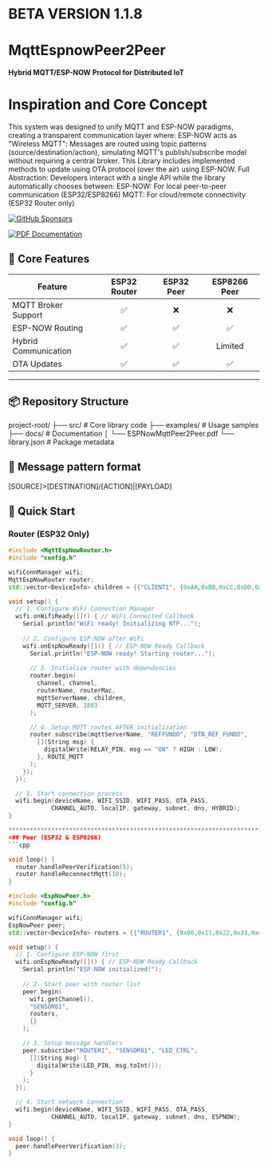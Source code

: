# ######################################
# BETA VERSION 1.1.8
# ######################################
# ######################################
# MqttEspnowPeer2Peer  
**Hybrid MQTT/ESP-NOW Protocol for Distributed IoT**  
# Inspiration and Core Concept

This system was designed to unify MQTT and ESP-NOW paradigms, creating a transparent communication layer where:
ESP-NOW acts as "Wireless MQTT": Messages are routed using topic patterns (source/destination/action), simulating MQTT's publish/subscribe model without requiring a central broker. 
This Library includes implemented methods to update using OTA protocol (over the air) using ESP-NOW.
Full Abstraction: Developers interact with a single API while the library automatically chooses between:
ESP-NOW: For local peer-to-peer communication (ESP32/ESP8266)
MQTT: For cloud/remote connectivity (ESP32 Router only)



[![GitHub Sponsors](https://img.shields.io/badge/Sponsor-30363D?style=for-the-badge&logo=GitHub-Sponsors&logoColor=white)](https://github.com/sponsors/marcelopi)

[![PDF Documentation](https://img.shields.io/badge/Download-Full_Documentation-blue)](docs/EspnowMqttPeer2Peer.pdf)


## 🌟 Core Features

| Feature                  | ESP32 Router | ESP32 Peer | ESP8266 Peer |
|--------------------------|:------------:|:----------:|:------------:|
| MQTT Broker Support      | ✅           | ❌         | ❌           |
| ESP-NOW Routing          | ✅           | ✅         | ✅           |
| Hybrid Communication     | ✅           | ✅         | Limited      |
| OTA Updates              | ✅           | ✅         | ✅           |

---

## 📦 Repository Structure
project-root/
├── src/ # Core library code
├── examples/ # Usage samples
├── docs/ # Documentation
│ └── ESPNowMqttPeer2Peer.pdf
└── library.json # Package metadata
## 📨 Message pattern format
[SOURCE]>[DESTINATION]/[ACTION]|[PAYLOAD]

## 🚀 Quick Start

### Router (ESP32 Only)
```cpp
#include <MqttEspNowRouter.h>
#include "config.h"

wifiConnManager wifi;
MqttEspNowRouter router;
std::vector<DeviceInfo> children = {{"CLIENT1", {0xAA,0xBB,0xCC,0xDD,0xEE,0xFF}}};

void setup() {
  // 1. Configure WiFi Connection Manager
  wifi.onWifiReady([]() { // WiFi Connected Callback
    Serial.println("WiFi ready! Initializing NTP...");
    
    // 2. Configure ESP-NOW after WiFi
    wifi.onEspNowReady([]() { // ESP-NOW Ready Callback
      Serial.println("ESP-NOW ready! Starting router...");
      
      // 3. Initialize router with dependencies
      router.begin(
        channel, channel, 
        routerName, routerMac,
        mqttServerName, children,
        MQTT_SERVER, 1883
      );

      // 4. Setup MQTT routes AFTER initialization
      router.subscribe(mqttServerName, "REFFUNDO", "BTN_REF_FUNDO", 
        [](String msg) {
          digitalWrite(RELAY_PIN, msg == "ON" ? HIGH : LOW);
        }, ROUTE_MQTT
      );
    });
  });

  // 5. Start connection process
  wifi.begin(deviceName, WIFI_SSID, WIFI_PASS, OTA_PASS, 
            CHANNEL_AUTO, localIP, gateway, subnet, dns, HYBRID);
}

*********************************************************************************************
### Peer (ESP32 & ESP8266)
```cpp

void loop() {
  router.handlePeerVerification(5);
  router.handleReconnectMqtt(10);
}

#include <EspNowPeer.h>
#include "config.h"

wifiConnManager wifi;
EspNowPeer peer;
std::vector<DeviceInfo> routers = {{"ROUTER1", {0x00,0x11,0x22,0x33,0x44,0x55}}};

void setup() {
  // 1. Configure ESP-NOW first
  wifi.onEspNowReady([]() { // ESP-NOW Ready Callback
    Serial.println("ESP-NOW initialized!");
    
    // 2. Start peer with router list
    peer.begin(
      wifi.getChannel(), 
      "SENSOR01", 
      routers, 
      {}
    );

    // 3. Setup message handlers
    peer.subscribe("ROUTER1", "SENSOR01", "LED_CTRL", 
      [](String msg) {
        digitalWrite(LED_PIN, msg.toInt());
      }
    );
  });

  // 4. Start network connection
  wifi.begin(deviceName, WIFI_SSID, WIFI_PASS, OTA_PASS,
            CHANNEL_AUTO, localIP, gateway, subnet, dns, ESPNOW);
}

void loop() {
  peer.handlePeerVerification(3);
}

